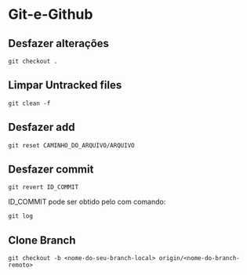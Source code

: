 # Git-e-Github

## Desfazer alterações

```
git checkout .
```

## Limpar Untracked files

```
git clean -f
```

## Desfazer add 

```
git reset CAMINHO_DO_ARQUIVO/ARQUIVO
```

## Desfazer commit

```
git revert ID_COMMIT 
```

ID_COMMIT pode ser obtido pelo com comando:

```
git log
```

## Clone Branch

```
git checkout -b <nome-do-seu-branch-local> origin/<nome-do-branch-remoto>
```
